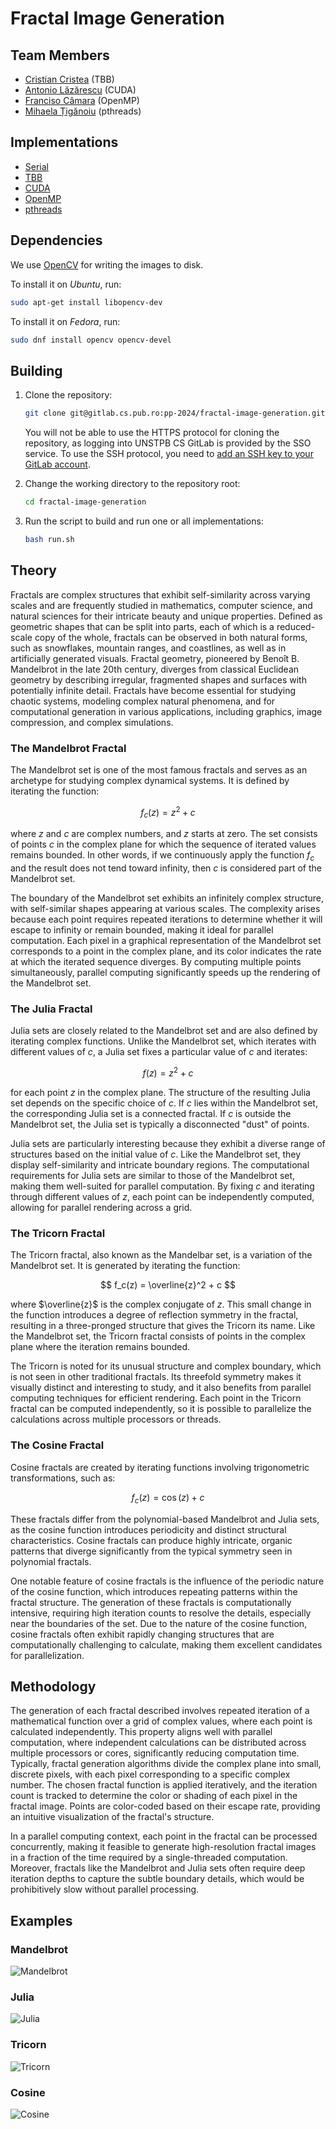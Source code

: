 # Fractal Image Generation

## Team Members

- [Cristian Cristea](@cristian.cristea) (TBB)
- [Antonio Lăzărescu](@antonio.lazarescu) (CUDA)
- [Franciso Câmara](@francisco.bessa) (OpenMP)
- [Mihaela Țigănoiu](@maria.tiganoiu) (pthreads)

## Implementations

- [Serial](Serial/README.md)
- [TBB](TBB/README.md)
- [CUDA](CUDA/README.md)
- [OpenMP](OpenMP/README.md)
- [pthreads](pthreads/README.md)

## Dependencies

We use [OpenCV](https://github.com/opencv/opencv) for writing the images to disk. 

To install it on _Ubuntu_, run:

```bash
sudo apt-get install libopencv-dev
```

To install it on _Fedora_, run:

```bash
sudo dnf install opencv opencv-devel
```

## Building

1. Clone the repository:

    ```bash
    git clone git@gitlab.cs.pub.ro:pp-2024/fractal-image-generation.git
    ```

    You will not be able to use the HTTPS protocol for cloning the repository, as logging into UNSTPB CS GitLab is provided by the SSO service. To use the SSH protocol, you need to [add an SSH key to your GitLab account](https://docs.gitlab.com/ee/user/ssh.html).

2. Change the working directory to the repository root:

    ```bash
    cd fractal-image-generation
    ```

3. Run the script to build and run one or all implementations:

    ```bash
    bash run.sh
    ```

## Theory

Fractals are complex structures that exhibit self-similarity across varying scales and are frequently studied in mathematics, computer science, and natural sciences for their intricate beauty and unique properties. Defined as geometric shapes that can be split into parts, each of which is a reduced-scale copy of the whole, fractals can be observed in both natural forms, such as snowflakes, mountain ranges, and coastlines, as well as in artificially generated visuals. Fractal geometry, pioneered by Benoît B. Mandelbrot in the late 20th century, diverges from classical Euclidean geometry by describing irregular, fragmented shapes and surfaces with potentially infinite detail. Fractals have become essential for studying chaotic systems, modeling complex natural phenomena, and for computational generation in various applications, including graphics, image compression, and complex simulations.

### The Mandelbrot Fractal

The Mandelbrot set is one of the most famous fractals and serves as an archetype for studying complex dynamical systems. It is defined by iterating the function:

$$ f_c(z) = z^2 + c $$

where $z$ and $c$ are complex numbers, and $z$ starts at zero. The set consists of points $c$ in the complex plane for which the sequence of iterated values remains bounded. In other words, if we continuously apply the function $f_c$​ and the result does not tend toward infinity, then $c$ is considered part of the Mandelbrot set.

The boundary of the Mandelbrot set exhibits an infinitely complex structure, with self-similar shapes appearing at various scales. The complexity arises because each point requires repeated iterations to determine whether it will escape to infinity or remain bounded, making it ideal for parallel computation. Each pixel in a graphical representation of the Mandelbrot set corresponds to a point in the complex plane, and its color indicates the rate at which the iterated sequence diverges. By computing multiple points simultaneously, parallel computing significantly speeds up the rendering of the Mandelbrot set.

### The Julia Fractal

Julia sets are closely related to the Mandelbrot set and are also defined by iterating complex functions. Unlike the Mandelbrot set, which iterates with different values of $c$, a Julia set fixes a particular value of $c$ and iterates:

$$ f(z) = z^2 + c $$

for each point $z$ in the complex plane. The structure of the resulting Julia set depends on the specific choice of $c$. If $c$ lies within the Mandelbrot set, the corresponding Julia set is a connected fractal. If $c$ is outside the Mandelbrot set, the Julia set is typically a disconnected "dust" of points.

Julia sets are particularly interesting because they exhibit a diverse range of structures based on the initial value of $c$. Like the Mandelbrot set, they display self-similarity and intricate boundary regions. The computational requirements for Julia sets are similar to those of the Mandelbrot set, making them well-suited for parallel computation. By fixing $c$ and iterating through different values of $z$, each point can be independently computed, allowing for parallel rendering across a grid.

### The Tricorn Fractal

The Tricorn fractal, also known as the Mandelbar set, is a variation of the Mandelbrot set. It is generated by iterating the function:

$$ f_c(z) = \overline{z}^2 + c $$

where $\overline{z}$ is the complex conjugate of $z$. This small change in the function introduces a degree of reflection symmetry in the fractal, resulting in a three-pronged structure that gives the Tricorn its name. Like the Mandelbrot set, the Tricorn fractal consists of points in the complex plane where the iteration remains bounded.

The Tricorn is noted for its unusual structure and complex boundary, which is not seen in other traditional fractals. Its threefold symmetry makes it visually distinct and interesting to study, and it also benefits from parallel computing techniques for efficient rendering. Each point in the Tricorn fractal can be computed independently, so it is possible to parallelize the calculations across multiple processors or threads.

### The Cosine Fractal

Cosine fractals are created by iterating functions involving trigonometric transformations, such as:

$$ f_c(z) = \cos(z) + c $$

These fractals differ from the polynomial-based Mandelbrot and Julia sets, as the cosine function introduces periodicity and distinct structural characteristics. Cosine fractals can produce highly intricate, organic patterns that diverge significantly from the typical symmetry seen in polynomial fractals.

One notable feature of cosine fractals is the influence of the periodic nature of the cosine function, which introduces repeating patterns within the fractal structure. The generation of these fractals is computationally intensive, requiring high iteration counts to resolve the details, especially near the boundaries of the set. Due to the nature of the cosine function, cosine fractals often exhibit rapidly changing structures that are computationally challenging to calculate, making them excellent candidates for parallelization.

## Methodology

The generation of each fractal described involves repeated iteration of a mathematical function over a grid of complex values, where each point is calculated independently. This property aligns well with parallel computation, where independent calculations can be distributed across multiple processors or cores, significantly reducing computation time. Typically, fractal generation algorithms divide the complex plane into small, discrete pixels, with each pixel corresponding to a specific complex number. The chosen fractal function is applied iteratively, and the iteration count is tracked to determine the color or shading of each pixel in the fractal image. Points are color-coded based on their escape rate, providing an intuitive visualization of the fractal's structure.

In a parallel computing context, each point in the fractal can be processed concurrently, making it feasible to generate high-resolution fractal images in a fraction of the time required by a single-threaded computation. Moreover, fractals like the Mandelbrot and Julia sets often require deep iteration depths to capture the subtle boundary details, which would be prohibitively slow without parallel processing.

## Examples

### Mandelbrot

![Mandelbrot](img/TBB-Mandelbrot-8000×6000-5000.png)

### Julia

![Julia](img/TBB-Julia-8000×6000-5000.png)

### Tricorn

![Tricorn](img/TBB-Tricorn-8000×6000-5000.png)

### Cosine

![Cosine](img/TBB-Cosine-8000×6000-5000.png)